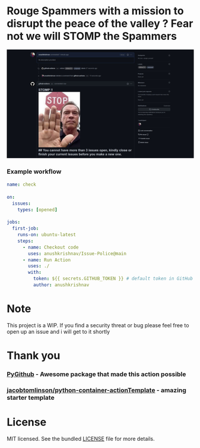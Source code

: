 # Rouge Spammers with a mission to disrupt the peace of the valley ? Fear not we will STOMP the Spammers

![](botinaction.jpeg)

### Example workflow

```yaml
name: check
 
on:
  issues:
    types: [opened]

jobs:
  first-job:
    runs-on: ubuntu-latest
    steps:
      - name: Checkout code
        uses: anushkrishnav/Issue-Police@main
      - name: Run Action
        uses: ./
        with:
          token: ${{ secrets.GITHUB_TOKEN }} # default token in GitHub Workflow
          author: anushkrishnav
```
# Note
This project is a WIP.
If you find a security threat or bug please feel free to open up an issue and i will get to it shortly
# Thank you 
### [PyGithub](https://github.com/PyGithub/PyGithub) - Awesome package that made this action possible <br>
### [jacobtomlinson/python-container-actionTemplate](https://github.com/jacobtomlinson/python-container-action) -  amazing starter template

# License
MIT licensed. See the bundled [LICENSE](LICENSE) file for more details.
